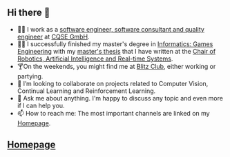 ## Hi there 👋

- 👨‍💻 I work as a [software engineer, software consultant and quality engineer](https://teamscale.com/publication-author/marcel-bruckner) at [CQSE GmbH](https://cqse.eu).
- 👨‍🎓 I successfully finished my master's degree in [Informatics: Games Engineering](https://www.tum.de/en/studies/degree-programs/detail/informatics-games-engineering-master-of-science-msc) with my [master's thesis](https://docs.google.com/viewer?url=https://raw.githubusercontent.com/MarcelBruckner/Master-Thesis/main/master-thesis.pdf) that I have written at the [Chair of Robotics, Artificial Intelligence and Real-time Systems](https://www.in.tum.de/en/i06/home/).
- 🍸On the weekends, you might find me at [Blitz Club](https://www.blitz.club/), either working or partying.
- 👯 I’m looking to collaborate on projects related to Computer Vision, Continual Learning and Reinforcement Learning.
- 💬 Ask me about anything. I'm happy to discuss any topic and even more if I can help you.
- 📫 How to reach me: The most important channels are linked on my [Homepage](https://marcelbruckner.info).

## 

## [Homepage](https://marcelbruckner.info)